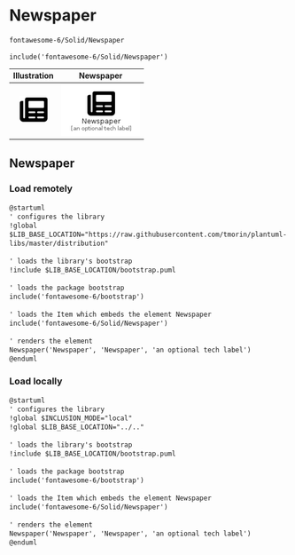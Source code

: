 # Newspaper


```text
fontawesome-6/Solid/Newspaper
```

```text
include('fontawesome-6/Solid/Newspaper')
```



| Illustration | Newspaper |
| :---: | :---: |
| ![illustration for Illustration](../../fontawesome-6/Solid/Newspaper.png) | ![illustration for Newspaper](../../fontawesome-6/Solid/Newspaper.Local.png) |




## Newspaper

### Load remotely
```plantuml
@startuml
' configures the library
!global $LIB_BASE_LOCATION="https://raw.githubusercontent.com/tmorin/plantuml-libs/master/distribution"

' loads the library's bootstrap
!include $LIB_BASE_LOCATION/bootstrap.puml

' loads the package bootstrap
include('fontawesome-6/bootstrap')

' loads the Item which embeds the element Newspaper
include('fontawesome-6/Solid/Newspaper')

' renders the element
Newspaper('Newspaper', 'Newspaper', 'an optional tech label')
@enduml
```

### Load locally
```plantuml
@startuml
' configures the library
!global $INCLUSION_MODE="local"
!global $LIB_BASE_LOCATION="../.."

' loads the library's bootstrap
!include $LIB_BASE_LOCATION/bootstrap.puml

' loads the package bootstrap
include('fontawesome-6/bootstrap')

' loads the Item which embeds the element Newspaper
include('fontawesome-6/Solid/Newspaper')

' renders the element
Newspaper('Newspaper', 'Newspaper', 'an optional tech label')
@enduml
```

